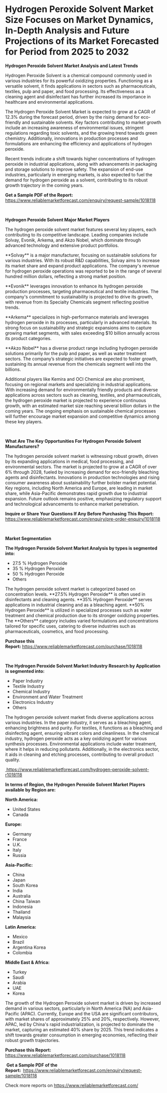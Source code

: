 <p><h1>Hydrogen Peroxide Solvent Market Size Focuses on Market Dynamics, In-Depth Analysis and Future Projections of its Market Forecasted for Period from 2025 to 2032</h1></p><p><strong>Hydrogen Peroxide Solvent Market Analysis and Latest Trends</strong></p>
<p><p>Hydrogen Peroxide Solvent is a chemical compound commonly used in various industries for its powerful oxidizing properties. Functioning as a versatile solvent, it finds applications in sectors such as pharmaceuticals, textiles, pulp and paper, and food processing. Its effectiveness as a cleaning agent and disinfectant has further increased its importance in healthcare and environmental applications.</p><p>The Hydrogen Peroxide Solvent Market is expected to grow at a CAGR of 12.3% during the forecast period, driven by the rising demand for eco-friendly and sustainable solvents. Key factors contributing to market growth include an increasing awareness of environmental issues, stringent regulations regarding toxic solvents, and the growing trend towards green chemistry. Additionally, innovations in production processes and formulations are enhancing the efficiency and applications of hydrogen peroxide.</p><p>Recent trends indicate a shift towards higher concentrations of hydrogen peroxide in industrial applications, along with advancements in packaging and storage solutions to improve safety. The expansion of end-use industries, particularly in emerging markets, is also expected to fuel the demand for hydrogen peroxide as a solvent, contributing to its robust growth trajectory in the coming years.</p></p>
<p><strong>Get a Sample PDF of the Report:&nbsp;</strong> <a href="https://www.reliablemarketforecast.com/enquiry/request-sample/1018118?utm_campaign=3223&utm_medium=2&utm_source=Github&utm_content=ia&utm_term=02042025&utm_id=hydrogen-peroxide-solvent">https://www.reliablemarketforecast.com/enquiry/request-sample/1018118</a></p>
<p>&nbsp;</p>
<p><strong>Hydrogen Peroxide Solvent Major Market Players</strong></p>
<p><p>The hydrogen peroxide solvent market features several key players, each contributing to its competitive landscape. Leading companies include Solvay, Evonik, Arkema, and Akzo Nobel, which dominate through advanced technology and extensive product portfolios.</p><p>**Solvay** is a major manufacturer, focusing on sustainable solutions for various industries. With its robust R&D capabilities, Solvay aims to increase its market share and expand product applications. The company's revenue for hydrogen peroxide operations was reported to be in the range of several hundred million dollars, reflecting a strong market position.</p><p>**Evonik** leverages innovation to enhance its hydrogen peroxide production processes, targeting pharmaceutical and textile industries. The company's commitment to sustainability is projected to drive its growth, with revenue from its Specialty Chemicals segment reflecting positive trends.</p><p>**Arkema** specializes in high-performance materials and leverages hydrogen peroxide in its processes, particularly in advanced materials. Its strong focus on sustainability and strategic expansions aims to capture growing market segments, with sales exceeding $10 billion annually across its product categories.</p><p>**Akzo Nobel** has a diverse product range including hydrogen peroxide solutions primarily for the pulp and paper, as well as water treatment sectors. The company’s strategic initiatives are expected to foster growth, sustaining its annual revenue from the chemicals segment well into the billions.</p><p>Additional players like Kemira and OCI Chemical are also prominent, focusing on regional markets and specializing in industrial applications. With increasing demand for environmentally friendly products and diverse applications across sectors such as cleaning, textiles, and pharmaceuticals, the hydrogen peroxide market is projected to experience continuous growth, with an estimated market size reaching several billion dollars in the coming years. The ongoing emphasis on sustainable chemical processes will further encourage market expansion and competitive dynamics among these key players.</p></p>
<p>&nbsp;</p>
<p><strong>What Are The Key Opportunities For Hydrogen Peroxide Solvent Manufacturers?</strong></p>
<p><p>The hydrogen peroxide solvent market is witnessing robust growth, driven by its expanding applications in medical, food processing, and environmental sectors. The market is projected to grow at a CAGR of over 6% through 2028, fueled by increasing demand for eco-friendly bleaching agents and disinfectants. Innovations in production technologies and rising consumer awareness about sustainability further bolster market potential. Key regions, including North America and Europe, are leading in market share, while Asia-Pacific demonstrates rapid growth due to industrial expansion. Future outlook remains positive, emphasizing regulatory support and technological advancements to enhance market penetration.</p></p>
<p><strong>Inquire or Share Your Questions If Any Before Purchasing This Report:</strong> <a href="https://www.reliablemarketforecast.com/enquiry/pre-order-enquiry/1018118?utm_campaign=3223&utm_medium=2&utm_source=Github&utm_content=ia&utm_term=02042025&utm_id=hydrogen-peroxide-solvent">https://www.reliablemarketforecast.com/enquiry/pre-order-enquiry/1018118</a></p>
<p>&nbsp;</p>
<p><strong>Market Segmentation</strong></p>
<p><strong>The Hydrogen Peroxide Solvent Market Analysis by types is segmented into:</strong></p>
<p><ul><li>27.5 % Hydrogen Peroxide</li><li>35 % Hydrogen Peroxide</li><li>50 % Hydrogen Peroxide</li><li>Others</li></ul></p>
<p><p>The hydrogen peroxide solvent market is categorized based on concentration levels. **27.5% Hydrogen Peroxide** is often used in disinfectants and cleaning agents. **35% Hydrogen Peroxide** serves applications in industrial cleaning and as a bleaching agent. **50% Hydrogen Peroxide** is utilized in specialized processes such as water treatment and chemical production due to its stronger oxidizing properties. The **Others** category includes varied formulations and concentrations tailored for specific uses, catering to diverse industries such as pharmaceuticals, cosmetics, and food processing.</p></p>
<p><strong>Purchase this Report:&nbsp;</strong><a href="https://www.reliablemarketforecast.com/purchase/1018118?utm_campaign=3223&utm_medium=2&utm_source=Github&utm_content=ia&utm_term=02042025&utm_id=hydrogen-peroxide-solvent">https://www.reliablemarketforecast.com/purchase/1018118</a></p>
<p>&nbsp;</p>
<p><strong>The Hydrogen Peroxide Solvent Market Industry Research by Application is segmented into:</strong></p>
<p><ul><li>Paper Industry</li><li>Textile Industry</li><li>Chemical Industry</li><li>Environment and Water Treatment</li><li>Electronics Industry</li><li>Others</li></ul></p>
<p><p>The hydrogen peroxide solvent market finds diverse applications across various industries. In the paper industry, it serves as a bleaching agent, enhancing brightness and purity. For textiles, it functions as a bleaching and disinfecting agent, ensuring vibrant colors and cleanliness. In the chemical industry, hydrogen peroxide acts as a key oxidizing agent for various synthesis processes. Environmental applications include water treatment, where it helps in reducing pollutants. Additionally, in the electronics sector, it aids in cleaning and etching processes, contributing to overall product quality.</p></p>
<p><a href="https://www.reliablemarketforecast.com/hydrogen-peroxide-solvent-r1018118?utm_campaign=3223&utm_medium=2&utm_source=Github&utm_content=ia&utm_term=02042025&utm_id=hydrogen-peroxide-solvent">&nbsp;https://www.reliablemarketforecast.com/hydrogen-peroxide-solvent-r1018118</a></p>
<p><strong>In terms of Region, the Hydrogen Peroxide Solvent Market Players available by Region are:</strong></p>
<p>
    <p> <strong> North America: </strong>
        <ul>
            <li>United States</li>
            <li>Canada</li>
        </ul>
        </p> 
    <p> <strong> Europe: </strong>
        <ul>
            <li>Germany</li>
            <li>France</li>
            <li>U.K.</li>
            <li>Italy</li>
            <li>Russia</li>
        </ul>
        </p> 
    <p> <strong> Asia-Pacific: </strong>
        <ul>
            <li>China</li>
            <li>Japan</li>
            <li>South Korea</li>
            <li>India</li>
            <li>Australia</li>
            <li>China Taiwan</li>
            <li>Indonesia</li>
            <li>Thailand</li>
            <li>Malaysia</li>
        </ul>
        </p> 
    <p> <strong> Latin America: </strong>
        <ul>
            <li>Mexico</li>
            <li>Brazil</li>
            <li>Argentina Korea</li>
            <li>Colombia</li>
        </ul>
        </p> 
    <p> <strong> Middle East & Africa: </strong>
        <ul>
            <li>Turkey</li>
            <li>Saudi</li>
            <li>Arabia</li>
            <li>UAE</li>
            <li>Korea</li>
        </ul>
    </p>
    </p>
<p><p>The growth of the Hydrogen Peroxide solvent market is driven by increased demand in various sectors, particularly in North America (NA) and Asia-Pacific (APAC). Currently, Europe and the USA are significant contributors, with market shares of approximately 25% and 20%, respectively. However, APAC, led by China's rapid industrialization, is projected to dominate the market, capturing an estimated 40% share by 2025. This trend indicates a shift towards greater consumption in emerging economies, reflecting their robust growth trajectories.</p></p>
<p><strong>Purchase this Report: </strong><a href="https://www.reliablemarketforecast.com/purchase/1018118?utm_campaign=3223&utm_medium=2&utm_source=Github&utm_content=ia&utm_term=02042025&utm_id=hydrogen-peroxide-solvent">https://www.reliablemarketforecast.com/purchase/1018118</a></p>
<p>&nbsp;<strong>Get a Sample PDF of the Report:&nbsp;&nbsp;</strong><a href="https://www.reliablemarketforecast.com/enquiry/request-sample/1018118?utm_campaign=3223&utm_medium=2&utm_source=Github&utm_content=ia&utm_term=02042025&utm_id=hydrogen-peroxide-solvent">https://www.reliablemarketforecast.com/enquiry/request-sample/1018118</a></p>
<p><strong></strong></p>
<p>Check more reports on <a href="https://www.reliablemarketforecast.com/?utm_campaign=3223&utm_medium=2&utm_source=Github&utm_content=ia&utm_term=02042025&utm_id=hydrogen-peroxide-solvent">https://www.reliablemarketforecast.com/</a></p>